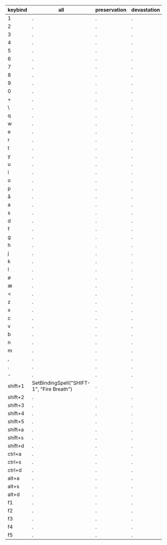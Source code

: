 | keybind    | all | preservation | devastation | augmentation |
|------------|-----|--------------|-------------|--------------|
| 1          |  .  | .            | .           | .            |
| 2          |  .  | .            | .           | .            |
| 3          |  .  | .            | .           | .            |
| 4          |  .  | .            | .           | .            |
| 5          |  .  | .            | .           | .            |
| 6          |  .  | .            | .           | .            |
| 7          |  .  | .            | .           | .            |
| 8          |  .  | .            | .           | .            |
| 9          |  .  | .            | .           | .            |
| 0          |  .  | .            | .           | .            |
| +          |  .  | .            | .           | .            |
| \          |  .  | .            | .           | .            |
| q          |  .  | .            | .           | .            |
| w          |  .  | .            | .           | .            |
| e          |  .  | .            | .           | .            |
| r          |  .  | .            | .           | .            |
| t          |  .  | .            | .           | .            |
| y          |  .  | .            | .           | .            |
| u          |  .  | .            | .           | .            |
| i          |  .  | .            | .           | .            |
| o          |  .  | .            | .           | .            |
| p          |  .  | .            | .           | .            |
| å          |  .  | .            | .           | .            |
| a          |  .  | .            | .           | .            |
| s          |  .  | .            | .           | .            |
| d          |  .  | .            | .           | .            |
| f          |  .  | .            | .           | .            |
| g          |  .  | .            | .           | .            |
| h          |  .  | .            | .           | .            |
| j          |  .  | .            | .           | .            |
| k          |  .  | .            | .           | .            |
| l          |  .  | .            | .           | .            |
| ø          |  .  | .            | .           | .            |
| æ          |  .  | .            | .           | .            |
| <          |  .  | .            | .           | .            |
| z          |  .  | .            | .           | .            |
| x          |  .  | .            | .           | .            |
| c          |  .  | .            | .           | .            |
| v          |  .  | .            | .           | .            |
| b          |  .  | .            | .           | .            |
| n          |  .  | .            | .           | .            |
| m          |  .  | .            | .           | .            |
| ,          |  .  | .            | .           | .            |
| .          |  .  | .            | .           | .            |
| -          |  .  | .            | .           | .            |
| shift+1    |  SetBindingSpell("SHIFT-1", "Fire Breath")  | .            | .           | .            |
| shift+2    |  .  | .            | .           | .            |
| shift+3    |  .  | .            | .           | .            |
| shift+4    |  .  | .            | .           | .            |
| shift+5    |  .  | .            | .           | .            |
| shift+a    |  .  | .            | .           | .            |
| shift+s    |  .  | .            | .           | .            |
| shift+d    |  .  | .            | .           | .            |
| ctrl+a     |  .  | .            | .           | .            |
| ctrl+s     |  .  | .            | .           | .            |
| ctrl+d     |  .  | .            | .           | .            |
| alt+a      |  .  | .            | .           | .            |
| alt+s      |  .  | .            | .           | .            |
| alt+d      |  .  | .            | .           | .            |
| f1         |  .  | .            | .           | .            |
| f2         |  .  | .            | .           | .            |
| f3         |  .  | .            | .           | .            |
| f4         |  .  | .            | .           | .            |
| f5         |  .  | .            | .           | .            |
